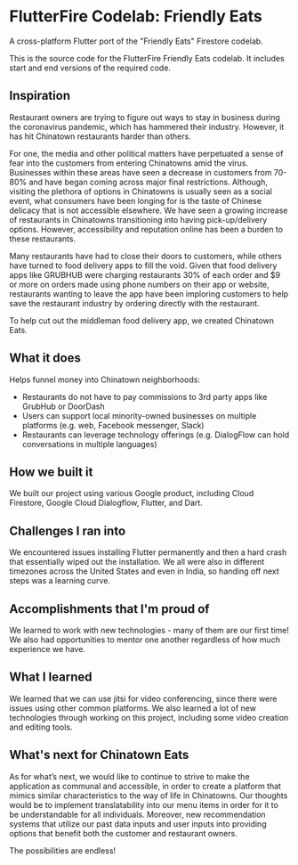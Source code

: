 # FlutterFire Codelab: Friendly Eats
A cross-platform Flutter port of the "Friendly Eats" Firestore codelab.

This is the source code for the FlutterFire Friendly Eats codelab. It includes 
start and end versions of the required code.

## Inspiration

Restaurant owners are trying to figure out ways to stay in business during the coronavirus pandemic, which has hammered their industry. However, it has hit Chinatown restaurants harder than others. 

For one, the media and other political matters have perpetuated a sense of fear into the customers from entering Chinatowns amid the virus. Businesses within these areas have seen a decrease in customers from 70-80% and have began coming across major final restrictions. Although, visiting the plethora of options in Chinatowns is usually seen as a social event, what consumers have been longing for is the taste of Chinese delicacy that is not accessible elsewhere. We have seen a growing increase of restaurants in Chinatowns transitioning into having pick-up/delivery options. However, accessibility and reputation online has been a burden to these restaurants.

Many restaurants have had to close their doors to customers, while others have turned to food delivery apps to fill the void. Given that food delivery apps like GRUBHUB were charging restaurants 30% of each order and $9 or more on orders made using phone numbers on their app or website, restaurants wanting to leave the app have been imploring customers to help save the restaurant industry by ordering directly with the restaurant. 

To help cut out the middleman food delivery app, we created Chinatown Eats.

## What it does

Helps funnel money into Chinatown neighborhoods:

- Restaurants do not have to pay commissions to 3rd party apps like GrubHub or DoorDash
- Users can support local minority-owned businesses on multiple platforms (e.g. web, Facebook messenger, Slack)
- Restaurants can leverage technology offerings (e.g. DialogFlow can hold conversations in multiple languages)

## How we built it
We built our project using various Google product, including Cloud Firestore, Google Cloud Dialogflow, Flutter, and Dart.  
 
## Challenges I ran into

We encountered issues installing Flutter permanently and then a hard crash that essentially wiped out the installation. We all were also in different timezones across the United States and even in India, so handing off next steps was a learning curve.

## Accomplishments that I'm proud of

We learned to work with new technologies - many of them are our first time! We also had opportunities to mentor one another regardless of how much experience we have.

## What I learned

We learned that we can use jitsi for video conferencing, since there were issues using other common platforms. We also learned a lot of new technologies through working on this project, including some video creation and editing tools.

## What's next for Chinatown Eats

As for what’s next, we would like to continue to strive to make the application as communal and accessible, in order to create a platform that mimics similar characteristics to the way of life in Chinatowns. Our thoughts would be to implement translatability into our menu items in order for it to be understandable for all individuals. Moreover, new recommendation systems that utilize our past data inputs and user inputs into providing options that benefit both the customer and restaurant owners.

The possibilities are endless!
